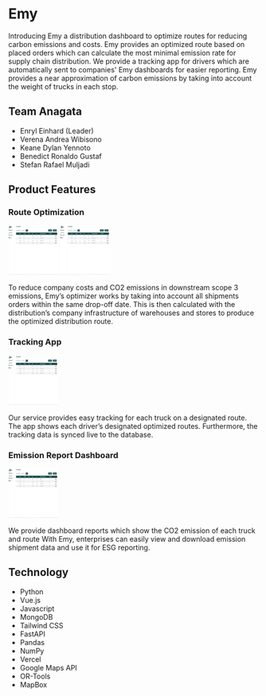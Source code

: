 # Emy

Introducing Emy a distribution dashboard to optimize routes for reducing carbon emissions and costs. Emy provides an optimized route based on placed orders which can calculate the most minimal emission rate for supply chain distribution. We provide a tracking app for drivers which are automatically sent to companies' Emy dashboards for easier reporting. Emy provides a near approximation of carbon emissions by taking into account the weight of trucks in each stop.

## Team Anagata

- Enryl Einhard (Leader)
- Verena Andrea Wibisono
- Keane Dylan Yennoto
- Benedict Ronaldo Gustaf
- Stefan Rafael Muljadi

## Product Features

### Route Optimization

<img src="./image.jpg" style="height: 100px; width:100px;"/>
<img src="./image.jpg" style="height: 100px; width:100px;"/>

To reduce company costs and CO2 emissions in downstream scope 3 emissions, Emy’s optimizer works by taking into account all shipments orders within the same drop-off date. This is then calculated with the distribution’s company infrastructure of warehouses and stores to produce the optimized distribution route. 

### Tracking App

<img src="./image.jpg" style="height: 100px; width:100px;"/>

Our service provides easy tracking for each truck on a designated route. The app shows each driver’s designated optimized routes. Furthermore, the tracking data is synced live to the database.

### Emission Report Dashboard

<img src="./image.jpg" style="height: 100px; width:100px;"/>

We provide dashboard reports which show the CO2 emission of each truck and route With Emy, enterprises can easily view and download emission shipment data and use it for ESG reporting. 

## Technology
- Python
- Vue.js
- Javascript
- MongoDB
- Tailwind CSS
- FastAPI
- Pandas
- NumPy
- Vercel
- Google Maps API
- OR-Tools
- MapBox



